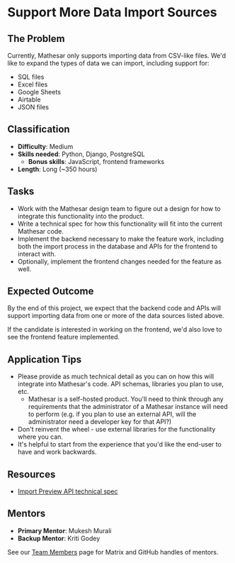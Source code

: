 # Support More Data Import Sources

## The Problem
Currently, Mathesar only supports importing data from CSV-like files. We'd like to expand the types of data we can import, including support for:

- SQL files
- Excel files
- Google Sheets
- Airtable
- JSON files

## Classification
- **Difficulty**: Medium
- **Skills needed**: Python, Django, PostgreSQL
  - **Bonus skills**: JavaScript, frontend frameworks
- **Length**: Long (~350 hours)

## Tasks
- Work with the Mathesar design team to figure out a design for how to integrate this functionality into the product.
- Write a technical spec for how this functionality will fit into the current Mathesar code.
- Implement the backend necessary to make the feature work, including both the import process in the database and APIs for the frontend to interact with.
- Optionally, implement the frontend changes needed for the feature as well.

## Expected Outcome
By the end of this project, we expect that the backend code and APIs will support importing data from one or more of the data sources listed above.

If the candidate is interested in working on the frontend, we'd also love to see the frontend feature implemented.

## Application Tips
- Please provide as much technical detail as you can on how this will integrate into Mathesar's code. API schemas, libraries you plan to use, etc.
	- Mathesar is a self-hosted product. You'll need to think through any requirements that the administrator of a Mathesar instance will need to perform (e.g. if you plan to use an external API, will the administrator need a developer key for that API?) 
- Don't reinvent the wheel - use external libraries for the functionality where you can.
- It's helpful to start from the experience that you'd like the end-user to have and work backwards.

## Resources
- [Import Preview API technical spec](/archive/product/technical-specs/import-preview-api)

## Mentors
- **Primary Mentor**: Mukesh Murali
- **Backup Mentor**: Kriti Godey

See our [Team Members](/team/) page for Matrix and GitHub handles of mentors.